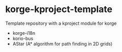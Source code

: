 # korge-kproject-template
Template repository with a kproject module for korge

* korge-i18n
* korio-bus
* AStar (A* algorithm for path finding in 2D grids)
